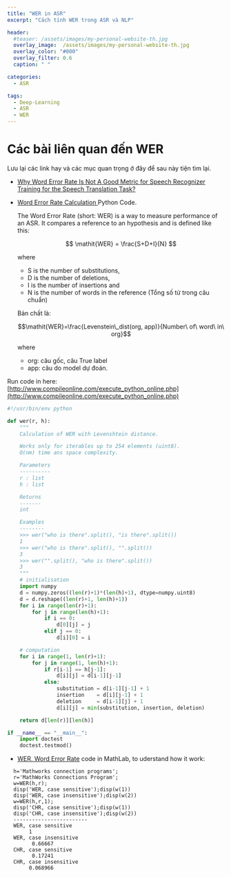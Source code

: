 ```yaml
---
title: "WER in ASR"
excerpt: "Cách tính WER trong ASR và NLP"

header:
  #teaser: /assets/images/my-personal-website-th.jpg
  overlay_image:  /assets/images/my-personal-website-th.jpg
  overlay_color: "#000"
  overlay_filter: 0.6
  caption: " "

categories:
  - ASR

tags:
  - Deep-Learning
  - ASR
  - WER
---
```


# Các bài liên quan đến WER
Lưu lại các link hay và các mục quan trọng ở đây để  sau này tiện tìm lại.

- [Why Word Error Rate Is Not A Good Metric for Speech Recognizer Training for the Speech Translation Task?](https://www.microsoft.com/en-us/research/wp-content/uploads/2016/02/0005632.pdf)
- [Word Error Rate Calculation ](https://martin-thoma.com/word-error-rate-calculation/) Python Code.

  The Word Error Rate (short: WER) is a way to measure performance of an ASR. It compares a reference to an hypothesis and is defined like this:

  $$
  \mathit{WER} = \frac{S+D+I}{N}
  $$

  where
    - S is the number of substitutions,
    - D is the number of deletions,
    - I is the number of insertions and
    - N is the number of words in the reference (Tổng số từ trong câu chuẩn)

  Bản chất là:

  $$\mathit{WER}=\frac{Levenstein\_dist(org, app)}{Number\ of\ word\ in\ org}$$

  where
    - org: câu gốc, câu True label
    - app: câu do model dự đoán.

Run code in here: [http://www.compileonline.com/execute_python_online.php](http://www.compileonline.com/execute_python_online.php)

```python
#!/usr/bin/env python

def wer(r, h):
    """
    Calculation of WER with Levenshtein distance.

    Works only for iterables up to 254 elements (uint8).
    O(nm) time ans space complexity.

    Parameters
    ----------
    r : list
    h : list

    Returns
    -------
    int

    Examples
    --------
    >>> wer("who is there".split(), "is there".split())
    1
    >>> wer("who is there".split(), "".split())
    3
    >>> wer("".split(), "who is there".split())
    3
    """
    # initialisation
    import numpy
    d = numpy.zeros((len(r)+1)*(len(h)+1), dtype=numpy.uint8)
    d = d.reshape((len(r)+1, len(h)+1))
    for i in range(len(r)+1):
        for j in range(len(h)+1):
            if i == 0:
                d[0][j] = j
            elif j == 0:
                d[i][0] = i

    # computation
    for i in range(1, len(r)+1):
        for j in range(1, len(h)+1):
            if r[i-1] == h[j-1]:
                d[i][j] = d[i-1][j-1]
            else:
                substitution = d[i-1][j-1] + 1
                insertion    = d[i][j-1] + 1
                deletion     = d[i-1][j] + 1
                d[i][j] = min(substitution, insertion, deletion)

    return d[len(r)][len(h)]

if __name__ == "__main__":
    import doctest
    doctest.testmod()
```

- [WER, Word Error Rate](https://www.mathworks.com/matlabcentral/fileexchange/55825-word-error-rate) code in MathLab, to uderstand how it work:

```
  h='Mathworks connection programs';
  r='MathWorks Connections Program';
  w=WER(h,r);
  disp('WER, case sensitive');disp(w(1))
  disp('WER, case insensitive');disp(w(2))
  w=WER(h,r,1);
  disp('CHR, case sensitive');disp(w(1))
  disp('CHR, case insensitive');disp(w(2))
  ------------------------
  WER, case sensitive
       1
  WER, case insensitive
        0.66667
  CHR, case sensitive
        0.17241
  CHR, case insensitive
       0.068966
```
